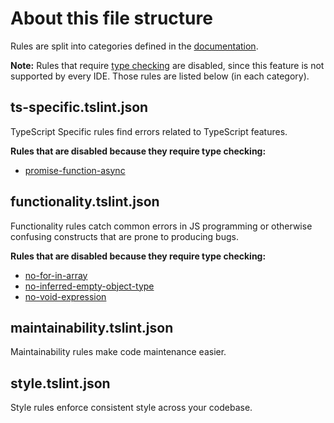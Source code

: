 # About this file structure

Rules are split into categories defined in the [documentation][tslint rules].

**Note:** Rules that require [type checking][type checking] are disabled,
since this feature is not supported by every IDE.
Those rules are listed below (in each category).

[tslint rules]: https://palantir.github.io/tslint/rules/
[type checking]: https://github.com/palantir/tslint#type-checking

## ts-specific.tslint.json

TypeScript Specific rules find errors related to TypeScript features.

**Rules that are disabled because they require type checking:**

- [promise-function-async](https://palantir.github.io/tslint/rules/promise-function-async/)

## functionality.tslint.json

Functionality rules catch common errors in JS programming or otherwise
confusing constructs that are prone to producing bugs.

**Rules that are disabled because they require type checking:**

- [no-for-in-array](https://palantir.github.io/tslint/rules/no-for-in-array/)
- [no-inferred-empty-object-type](https://palantir.github.io/tslint/rules/no-inferred-empty-object-type/)
- [no-void-expression](https://palantir.github.io/tslint/rules/no-void-expression/)

## maintainability.tslint.json

Maintainability rules make code maintenance easier.

## style.tslint.json

Style rules enforce consistent style across your codebase.
